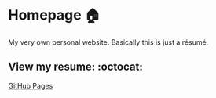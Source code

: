 # Homepage :house:
My very own personal website. Basically this is just a résumé.



## View my resume: :octocat:

[GitHub Pages](https://mylostandromeda.github.io/homepage/)

